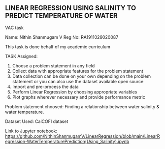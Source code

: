 ## LINEAR REGRESSION USING SALINITY TO PREDICT TEMPERATURE OF WATER

VAC task

Name: Nithin Shanmugam V
Reg No: RA1911026020087

This task is done behalf of my academic curriculum

TASK Assigned:

1. Choose a problem statement in any field 
2. Collect data with appropriate features for the problem statement 
3. Data collection can be done on your own depending on the problem statement or you can also use the dataset available open source 
4. Import and pre-process the data 
5. Perform Linear Regression by choosing appropriate variables 
6. Plot graphs wherever necessary and provide performance metric


Problem statement choosed: Finding a relationship between water salinity & water temperature. 

Dataset Used: CalCOFI dataset

Link to Jupyter notebook: https://github.com/NithinShanmugamV/LinearRegression/blob/main/LinearRegression-WaterTemperaturePrediction(Using_Salinity).ipynb